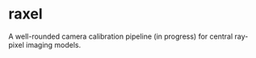 # raxel
A well-rounded camera calibration pipeline (in progress)  for central ray-pixel imaging models.
